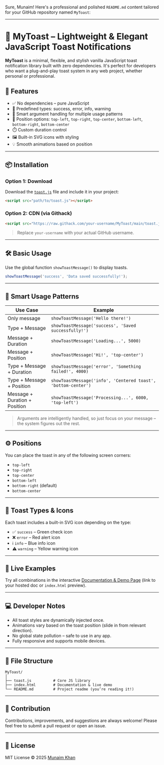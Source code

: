 Sure, Munaim! Here's a professional and polished `README.md` content tailored for your GitHub repository named `MyToast`:

---

# 🔔 MyToast – Lightweight & Elegant JavaScript Toast Notifications

**MyToast** is a minimal, flexible, and stylish vanilla JavaScript toast notification library built with zero dependencies. It's perfect for developers who want a plug-and-play toast system in any web project, whether personal or professional.

## 🚀 Features

* ✅ No dependencies – pure JavaScript
* 🎨 Predefined types: success, error, info, warning
* 🧠 Smart argument handling for multiple usage patterns
* 📌 Position options: `top-left`, `top-right`, `top-center`, `bottom-left`, `bottom-right`, `bottom-center`
* ⏱️ Custom duration control
* 🖼️ Built-in SVG icons with styling
* 💡 Smooth animations based on position

---

## 📦 Installation

### Option 1: Download

Download the [`toast.js`](toast.js) file and include it in your project:

```html
<script src="path/to/toast.js"></script>
```

### Option 2: CDN (via Githack)

```html
<script src="https://raw.githack.com/your-username/MyToast/main/toast.js"></script>
```

> Replace `your-username` with your actual GitHub username.

---

## 🛠️ Basic Usage

Use the global function `showToastMessage()` to display toasts.

```js
showToastMessage('success', 'Data saved successfully!');
```

---

## 🧠 Smart Usage Patterns

| Use Case                      | Example                                                       |
| ----------------------------- | ------------------------------------------------------------- |
| Only message                  | `showToastMessage('Hello there!')`                            |
| Type + Message                | `showToastMessage('success', 'Saved successfully!')`          |
| Message + Duration            | `showToastMessage('Loading...', 5000)`                        |
| Message + Position            | `showToastMessage('Hi!', 'top-center')`                       |
| Type + Message + Duration     | `showToastMessage('error', 'Something failed!', 4000)`        |
| Type + Message + Position     | `showToastMessage('info', 'Centered toast', 'bottom-center')` |
| Message + Duration + Position | `showToastMessage('Processing...', 6000, 'top-left')`         |

> Arguments are intelligently handled, so just focus on your message – the system figures out the rest.

---

## ⚙️ Positions

You can place the toast in any of the following screen corners:

* `top-left`
* `top-right`
* `top-center`
* `bottom-left`
* `bottom-right` (default)
* `bottom-center`

---

## 🎨 Toast Types & Icons

Each toast includes a built-in SVG icon depending on the type:

* ✅ `success` – Green check icon
* ❌ `error` – Red alert icon
* ℹ️ `info` – Blue info icon
* ⚠️ `warning` – Yellow warning icon

---

## 🧪 Live Examples

Try all combinations in the interactive [Documentation & Demo Page](#) (link to your hosted doc or `index.html` preview).

---

## 💻 Developer Notes

* All toast styles are dynamically injected once.
* Animations vary based on the toast position (slide in from relevant direction).
* No global state pollution – safe to use in any app.
* Fully responsive and supports mobile devices.

---

## 📁 File Structure

```
MyToast/
│
├── toast.js          # Core JS library
├── index.html        # Documentation & live demo
└── README.md         # Project readme (you’re reading it!)
```

---

## 🤝 Contribution

Contributions, improvements, and suggestions are always welcome!
Please feel free to submit a pull request or open an issue.

---

## 📜 License

MIT License © 2025 [Munaim Khan](https://github.com/munaimpro)
